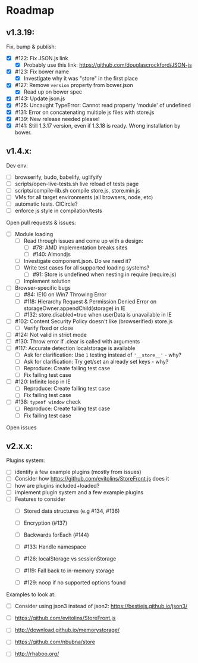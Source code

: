 Roadmap
=======

v1.3.19:
--------

Fix, bump & publish:
- [X] #122: Fix JSON.js link
	- [X] Probably use this link: https://github.com/douglascrockford/JSON-js
- [X] #123: Fix bower name
	- [X] Investigate why it was "store" in the first place
- [X] #127: Remove `version` property from bower.json
	- [X] Read up on bower spec
- [X] #143: Update json.js
- [X] #125: Uncaught TypeError: Cannot read property 'module' of undefined
- [X] #131: Error on concatenating multiple js files with store.js
- [X] #139: New release needed please!
- [X] #141: Still 1.3.17 version, even if 1.3.18 is ready. Wrong installation by bower.

v1.4.x:
-------

Dev env:
- [ ] browserify, budo, babelify, uglifyify
- [ ] scripts/open-live-tests.sh live reload of tests page
- [ ] scripts/compile-lib.sh compile store.js, store.min.js
- [ ] VMs for all target environments (all browsers, node, etc)
- [ ] automatic tests. CICircle?
- [ ] enforce js style in compilation/tests

Open pull requests & issues:
- [ ] Module loading
	- [ ] Read through issues and come up with a design:
		- [ ] #78: AMD implementation breaks sites
		- [ ] #140: Almondjs
	- [ ] Investigate component.json. Do we need it?
	- [ ] Write test cases for all supported loading systems?
		- [ ] #91: Store is undefined when nesting in require (require.js)
	- [ ] Implement solution
- [ ] Browser-specific bugs
	- [ ] #84: IE10 on Win7 Throwing Error
	- [ ] #118: Hierarchy Request & Permission Denied Error on storageOwner.appendChild(storage) in IE
	- [ ] #132: store.disabled=true when userData is unavailable in IE
- [ ] #102: Content Security Policy doesn't like (browserified) store.js
	- [ ] Verify fixed or close
- [ ] #124: Not valid in strict mode
- [ ] #130: Throw error if .clear is called with arguments
- [ ] #117: Accurate detection localstorage is available
	- [ ] Ask for clarification: Use `1` testing instead of `'__store__'` - why?
	- [ ] Ask for clarification: Try get/set an already set keys - why?
	- [ ] Reproduce: Create failing test case
	- [ ] Fix failing test case
- [ ] #120: Infinite loop in IE
	- [ ] Reproduce: Create failing test case
	- [ ] Fix failing test case
- [ ] #138: `typeof window` check
	- [ ] Reproduce: Create failing test case
	- [ ] Fix failing test case

Open issues


v2.x.x:
-------

Plugins system:
- [ ] identify a few example plugins (mostly from issues)
- [ ] Consider how https://github.com/evitolins/StoreFront.js does it
- [ ] how are plugins included+loaded?
- [ ] implement plugin system and a few example plugins
- [ ] Features to consider
	- [ ] Stored data structures (e.g #134, #136)
	- [ ] Encryption (#137)
	- [ ] Backwards forEach (#144)
	- [ ] #133: Handle namespace
	- [ ] #126: localStorage vs sessionStorage
	- [ ] #119: Fall back to in-memory storage
	- [ ] #129: noop if no supported options found


Examples to look at:
- [ ] Consider using json3 instead of json2: https://bestiejs.github.io/json3/
- [ ] https://github.com/evitolins/StoreFront.js
- [ ] http://download.github.io/memorystorage/
- [ ] https://github.com/nbubna/store
- [ ] http://rhaboo.org/


